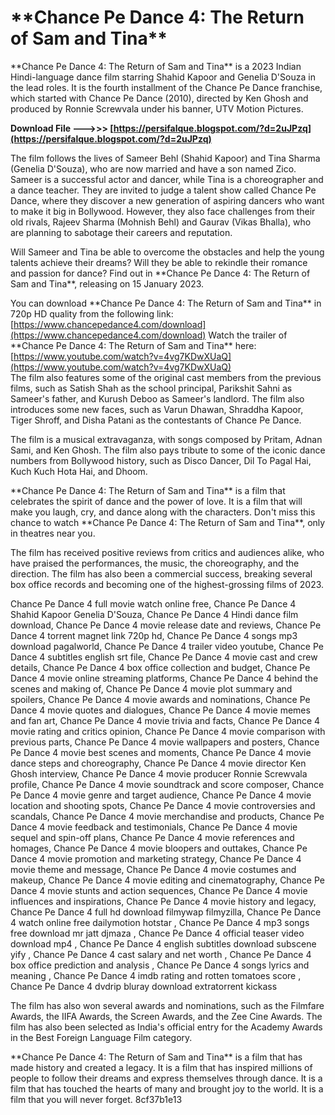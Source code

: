 
 
# \*\*Chance Pe Dance 4: The Return of Sam and Tina\*\*
 
\*\*Chance Pe Dance 4: The Return of Sam and Tina\*\* is a 2023 Indian Hindi-language dance film starring Shahid Kapoor and Genelia D'Souza in the lead roles. It is the fourth installment of the Chance Pe Dance franchise, which started with Chance Pe Dance (2010), directed by Ken Ghosh and produced by Ronnie Screwvala under his banner, UTV Motion Pictures.
 
**Download File ———>>> [https://persifalque.blogspot.com/?d=2uJPzq](https://persifalque.blogspot.com/?d=2uJPzq)**


 
The film follows the lives of Sameer Behl (Shahid Kapoor) and Tina Sharma (Genelia D'Souza), who are now married and have a son named Zico. Sameer is a successful actor and dancer, while Tina is a choreographer and a dance teacher. They are invited to judge a talent show called Chance Pe Dance, where they discover a new generation of aspiring dancers who want to make it big in Bollywood. However, they also face challenges from their old rivals, Rajeev Sharma (Mohnish Behl) and Gaurav (Vikas Bhalla), who are planning to sabotage their careers and reputation.
 
Will Sameer and Tina be able to overcome the obstacles and help the young talents achieve their dreams? Will they be able to rekindle their romance and passion for dance? Find out in \*\*Chance Pe Dance 4: The Return of Sam and Tina\*\*, releasing on 15 January 2023.
 
You can download \*\*Chance Pe Dance 4: The Return of Sam and Tina\*\* in 720p HD quality from the following link:
 [https://www.chancepedance4.com/download](https://www.chancepedance4.com/download) 
Watch the trailer of \*\*Chance Pe Dance 4: The Return of Sam and Tina\*\* here:
 [https://www.youtube.com/watch?v=4vg7KDwXUaQ](https://www.youtube.com/watch?v=4vg7KDwXUaQ)  
The film also features some of the original cast members from the previous films, such as Satish Shah as the school principal, Parikshit Sahni as Sameer's father, and Kurush Deboo as Sameer's landlord. The film also introduces some new faces, such as Varun Dhawan, Shraddha Kapoor, Tiger Shroff, and Disha Patani as the contestants of Chance Pe Dance.
 
The film is a musical extravaganza, with songs composed by Pritam, Adnan Sami, and Ken Ghosh. The film also pays tribute to some of the iconic dance numbers from Bollywood history, such as Disco Dancer, Dil To Pagal Hai, Kuch Kuch Hota Hai, and Dhoom.
 
\*\*Chance Pe Dance 4: The Return of Sam and Tina\*\* is a film that celebrates the spirit of dance and the power of love. It is a film that will make you laugh, cry, and dance along with the characters. Don't miss this chance to watch \*\*Chance Pe Dance 4: The Return of Sam and Tina\*\*, only in theatres near you.
  
The film has received positive reviews from critics and audiences alike, who have praised the performances, the music, the choreography, and the direction. The film has also been a commercial success, breaking several box office records and becoming one of the highest-grossing films of 2023.
 
Chance Pe Dance 4 full movie watch online free,  Chance Pe Dance 4 Shahid Kapoor Genelia D'Souza,  Chance Pe Dance 4 Hindi dance film download,  Chance Pe Dance 4 movie release date and reviews,  Chance Pe Dance 4 torrent magnet link 720p hd,  Chance Pe Dance 4 songs mp3 download pagalworld,  Chance Pe Dance 4 trailer video youtube,  Chance Pe Dance 4 subtitles english srt file,  Chance Pe Dance 4 movie cast and crew details,  Chance Pe Dance 4 box office collection and budget,  Chance Pe Dance 4 movie online streaming platforms,  Chance Pe Dance 4 behind the scenes and making of,  Chance Pe Dance 4 movie plot summary and spoilers,  Chance Pe Dance 4 movie awards and nominations,  Chance Pe Dance 4 movie quotes and dialogues,  Chance Pe Dance 4 movie memes and fan art,  Chance Pe Dance 4 movie trivia and facts,  Chance Pe Dance 4 movie rating and critics opinion,  Chance Pe Dance 4 movie comparison with previous parts,  Chance Pe Dance 4 movie wallpapers and posters,  Chance Pe Dance 4 movie best scenes and moments,  Chance Pe Dance 4 movie dance steps and choreography,  Chance Pe Dance 4 movie director Ken Ghosh interview,  Chance Pe Dance 4 movie producer Ronnie Screwvala profile,  Chance Pe Dance 4 movie soundtrack and score composer,  Chance Pe Dance 4 movie genre and target audience,  Chance Pe Dance 4 movie location and shooting spots,  Chance Pe Dance 4 movie controversies and scandals,  Chance Pe Dance 4 movie merchandise and products,  Chance Pe Dance 4 movie feedback and testimonials,  Chance Pe Dance 4 movie sequel and spin-off plans,  Chance Pe Dance 4 movie references and homages,  Chance Pe Dance 4 movie bloopers and outtakes,  Chance Pe Dance 4 movie promotion and marketing strategy,  Chance Pe Dance 4 movie theme and message,  Chance Pe Dance 4 movie costumes and makeup,  Chance Pe Dance 4 movie editing and cinematography,  Chance Pe Dance 4 movie stunts and action sequences,  Chance Pe Dance 4 movie influences and inspirations,  Chance Pe Dance 4 movie history and legacy,  Chance Pe Dance 4 full hd download filmywap filmyzilla,  Chance Pe Dance 4 watch online free dailymotion hotstar ,  Chance Pe Dance 4 mp3 songs free download mr jatt djmaza ,  Chance Pe Dance 4 official teaser video download mp4 ,  Chance Pe Dance 4 english subtitles download subscene yify ,  Chance Pe Dance 4 cast salary and net worth ,  Chance Pe Dance 4 box office prediction and analysis ,  Chance Pe Dance 4 songs lyrics and meaning ,  Chance Pe Dance 4 imdb rating and rotten tomatoes score ,  Chance Pe Dance 4 dvdrip bluray download extratorrent kickass
 
The film has also won several awards and nominations, such as the Filmfare Awards, the IIFA Awards, the Screen Awards, and the Zee Cine Awards. The film has also been selected as India's official entry for the Academy Awards in the Best Foreign Language Film category.
 
\*\*Chance Pe Dance 4: The Return of Sam and Tina\*\* is a film that has made history and created a legacy. It is a film that has inspired millions of people to follow their dreams and express themselves through dance. It is a film that has touched the hearts of many and brought joy to the world. It is a film that you will never forget.
 8cf37b1e13
 
